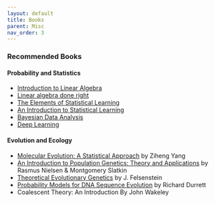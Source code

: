 ```yaml
---
layout: default
title: Books
parent: Misc 
nav_order: 3
---
```


### Recommended Books

#### Probability and Statistics
- [Introduction to Linear Algebra](http://math.mit.edu/~gs/linearalgebra/)
- [Linear algebra done right](https://link.springer.com/book/10.1007/978-3-319-11080-6)
- [The Elements of Statistical Learning](https://web.stanford.edu/~hastie/ElemStatLearn/)
- [An Introduction to Statistical Learning](https://www.statlearning.com/)
- [Bayesian Data Analysis](http://www.stat.columbia.edu/~gelman/book/)
- [Deep Learning](https://www.deeplearningbook.org/)

#### Evolution and Ecology
- [Molecular Evolution: A Statistical Approach](http://abacus.gene.ucl.ac.uk/MESA/) by Ziheng Yang
- [An Introduction to Population Genetics: Theory and Applications](https://global.oup.com/ushe/product/an-introduction-to-population-genetics-9781605351537) by Rasmus Nielsen & Montgomery Slatkin
- [Theoretical Evolutionary Genetics](https://felsenst.github.io/pgbook/pgbook.html) by J. Felsenstein
- [Probability Models for DNA Sequence Evolution](https://www.springer.com/gp/book/9780387781686) by Richard Durrett
- Coalescent Theory: An Introduction By John Wakeley



